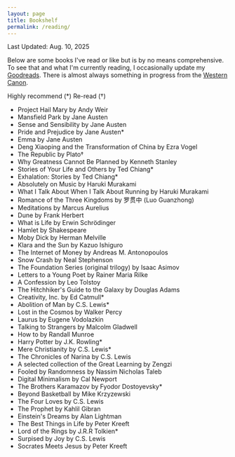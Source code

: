 ```yaml
---
layout: page
title: Bookshelf
permalink: /reading/
---
```


Last Updated: Aug. 10, 2025

Below are some books I've read or like but is by no means comprehensive. To see that and what I'm currently reading, I occasionally update my [Goodreads](https://www.goodreads.com/user/show/68725952-newton). There is almost always something in progress from the [Western Canon](https://newtonkwan.com/westerncanon/).

Highly recommend (*)
Re-read (†)
- Project Hail Mary by Andy Weir
- Mansfield Park by Jane Austen
- Sense and Sensibility by Jane Austen
- Pride and Prejudice by Jane Austen*
- Emma by Jane Austen
- Deng Xiaoping and the Transformation of China by Ezra Vogel
- The Republic by Plato†
- Why Greatness Cannot Be Planned by Kenneth Stanley 
- Stories of Your Life and Others by Ted Chiang*
- Exhalation: Stories by Ted Chiang*
- Absolutely on Music by Haruki Murakami
- What I Talk About When I Talk About Running by Haruki Murakami
- Romance of the Three Kingdoms by 罗贯中 (Luo Guanzhong)
- Meditations by Marcus Aurelius
- Dune by Frank Herbert
- What is Life by Erwin Schrödinger
- Hamlet by Shakespeare
- Moby Dick by Herman Melville
- Klara and the Sun by Kazuo Ishiguro
- The Internet of Money by Andreas M. Antonopoulos
- Snow Crash by Neal Stephenson
- The Foundation Series (original trilogy) by Isaac Asimov
- Letters to a Young Poet by Rainer Maria Rilke
- A Confession by Leo Tolstoy
- The Hitchhiker's Guide to the Galaxy by Douglas Adams
- Creativity, Inc. by Ed Catmull*
- Abolition of Man by C.S. Lewis*
- Lost in the Cosmos by Walker Percy
- Laurus by Eugene Vodolazkin
- Talking to Strangers by Malcolm Gladwell
- How to by Randall Munroe
- Harry Potter by J.K. Rowling*
- Mere Christianity by C.S. Lewis*
- The Chronicles of Narina by C.S. Lewis
- A selected collection of the Great Learning by Zengzi
- Fooled by Randomness by Nassim Nicholas Taleb
- Digital Minimalism by Cal Newport
- The Brothers Karamazov by Fyodor Dostoyevsky*
- Beyond Basketball by Mike Krzyzewski
- The Four Loves by C.S. Lewis
- The Prophet by Kahlil Gibran
- Einstein's Dreams by Alan Lightman
- The Best Things in Life by Peter Kreeft
- Lord of the Rings by J.R.R Tolkien*
- Surpised by Joy by C.S. Lewis 
- Socrates Meets Jesus by Peter Kreeft